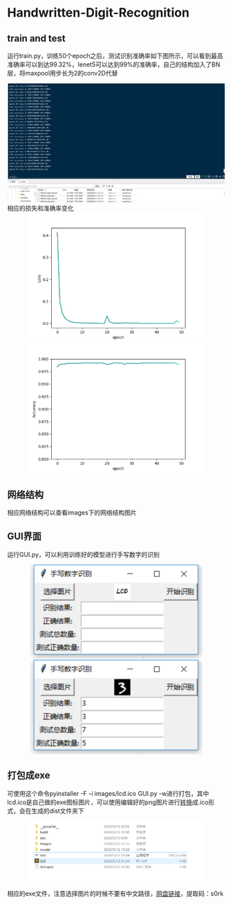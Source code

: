 # Handwritten-Digit-Recognition

##  train and test
运行train.py，训练50个epoch之后，测试识别准确率如下图所示，可以看到最高准确率可以到达99.32%，lenet5可以达到99%的准确率，自己的结构加入了BN层，将maxpool用步长为2的conv2D代替
<div align="center">
<img src="https://github.com/lvchuandong/Handwritten-Digit-Recognition/blob/master/images/%E6%88%AA%E5%9B%BE.png" width="800"  />
</div>
相应的损失和准确率变化
<div align="center">
<img src="https://github.com/lvchuandong/Handwritten-Digit-Recognition/blob/master/images/loss.png" width="400"/><img src="https://github.com/lvchuandong/Handwritten-Digit-Recognition/blob/master/images/accuracy.png" width="400"/>
</div>

## 网络结构
相应网络结构可以查看images下的网络结构图片
##  GUI界面
运行GUI.py，可以利用训练好的模型进行手写数字的识别
<div align="center">
<img src="https://github.com/lvchuandong/Handwritten-Digit-Recognition/blob/master/images/exe1.png" width="400"/><img src="https://github.com/lvchuandong/Handwritten-Digit-Recognition/blob/master/images/exe2.png" width="400"/>
</div>

##  打包成exe
可使用这个命令pyinstaller -F -i images/lcd.ico GUI.py -w进行打包，其中lcd.ico是自己做的exe图标图片，可以使用编辑好的png图片进行[转换](https://www.convertico.com/)成.ico形式，会在生成的dist文件夹下
<div align="center">
<img src="https://github.com/lvchuandong/Handwritten-Digit-Recognition/blob/master/images/jietu2.png" width="400"  />
</div>

相应的exe文件，注意选择图片的时候不要有中文路径，[网盘链接](https://pan.baidu.com/s/1Ay0nQGZj81FacfBy9ZTI8w)，提取码：s0rk
